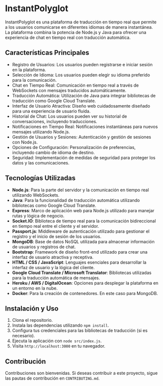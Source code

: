 # InstantPolyglot

InstantPolyglot es una plataforma de traducción en tiempo real que permite a los usuarios comunicarse en diferentes idiomas de manera instantánea. La plataforma combina la potencia de Node.js y Java para ofrecer una experiencia de chat en tiempo real con traducción automática.

## Características Principales

- Registro de Usuarios: Los usuarios pueden registrarse e iniciar sesión en la plataforma.
- Selección de Idioma: Los usuarios pueden elegir su idioma preferido para la comunicación.
- Chat en Tiempo Real: Comunicación en tiempo real a través de WebSockets con mensajes traducidos automáticamente.
- Traducción Automática: Utilización de Java para integrar bibliotecas de traducción como Google Cloud Translate.
- Interfaz de Usuario Atractiva: Diseño web cuidadosamente diseñado para una experiencia de usuario fluida.
- Historial de Chat: Los usuarios pueden ver su historial de conversaciones, incluyendo traducciones.
- Notificaciones en Tiempo Real: Notificaciones instantáneas para nuevos mensajes utilizando Node.js.
- Gestión de Usuarios y Sesiones: Autenticación y gestión de sesiones con Node.js.
- Opciones de Configuración: Personalización de preferencias, incluyendo cambio de idioma de destino.
- Seguridad: Implementación de medidas de seguridad para proteger los datos y las comunicaciones.

## Tecnologías Utilizadas

- **Node.js**: Para la parte del servidor y la comunicación en tiempo real utilizando WebSockets.
- **Java**: Para la funcionalidad de traducción automática utilizando bibliotecas como Google Cloud Translate.
- **Express**: Marco de aplicación web para Node.js utilizado para manejar rutas y lógica de negocio.
- **Socket.IO**: Biblioteca de tiempo real para la comunicación bidireccional en tiempo real entre el cliente y el servidor.
- **Passport.js**: Middleware de autenticación utilizado para gestionar el registro y el inicio de sesión de los usuarios.
- **MongoDB**: Base de datos NoSQL utilizada para almacenar información de usuarios y registros de chat.
- **Bootstrap**: Framework de diseño front-end utilizado para crear una interfaz de usuario atractiva y receptiva.
- **HTML / CSS / JavaScript**: Lenguajes esenciales para desarrollar la interfaz de usuario y la lógica del cliente.
- **Google Cloud Translate / Microsoft Translator**: Bibliotecas utilizadas para la traducción automática de mensajes.
- **Heroku / AWS / DigitalOcean**: Opciones para desplegar la plataforma en un entorno en la nube.
- **Docker**: Para la creación de contenedores. En este caso para MongoDB.

## Instalación y Uso

1. Clona el repositorio.
2. Instala las dependencias utilizando `npm install`.
3. Configura tus credenciales para las bibliotecas de traducción (si es necesario).
4. Ejecuta la aplicación con `node src/index.js`.
5. Visita `http://localhost:3000` en tu navegador.

## Contribución

Contribuciones son bienvenidas. Si deseas contribuir a este proyecto, sigue las pautas de contribución en `CONTRIBUTING.md`.

